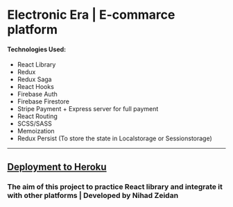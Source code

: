# Electronic Era | E-commarce platform


#### Technologies Used:
 - React Library
 - Redux
 - Redux Saga
 - React Hooks
 - Firebase Auth
 - Firebase Firestore
 - Stripe Payment + Express server for full payment
 - React Routing
 - SCSS/SASS
 - Memoization
 - Redux Persist (To store the state in Localstorage or Sessionstorage)

---

## [Deployment to Heroku](https://e-era.herokuapp.com/)

### The aim of this project to practice React library and integrate it with other platforms | Developed by Nihad Zeidan